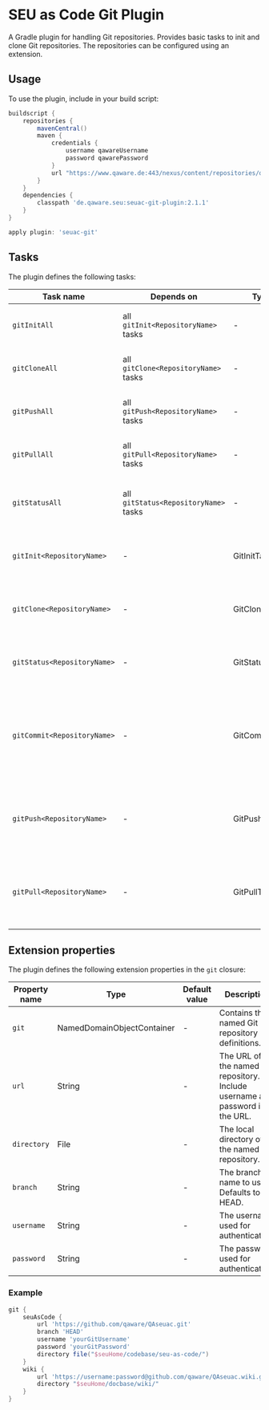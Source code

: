 # SEU as Code Git Plugin

A Gradle plugin for handling Git repositories. Provides basic tasks to init and clone Git repositories.
The repositories can be configured using an extension.

## Usage

To use the plugin, include in your build script:

```groovy
buildscript {
    repositories {
        mavenCentral()
        maven {
            credentials {
                username qawareUsername
                password qawarePassword
            }
            url "https://www.qaware.de:443/nexus/content/repositories/qaware-seu/"
        }
    }
    dependencies {
        classpath 'de.qaware.seu:seuac-git-plugin:2.1.1'
    }
}

apply plugin: 'seuac-git'
```

## Tasks

The plugin defines the following tasks:

Task name | Depends on | Type | Description
--- | --- | --- | ---
`gitInitAll`| all `gitInit<RepositoryName>` tasks | - | Performs a Git init for all defined repositories.
`gitCloneAll` | all `gitClone<RepositoryName>` tasks | - | Performs a Git clone for all defined repositories.
`gitPushAll` | all `gitPush<RepositoryName>` tasks | - | Performs a Git push for all defined repositories.
`gitPullAll` | all `gitPull<RepositoryName>` tasks | - | Performs a Git pull for all defined repositories.
`gitStatusAll` | all `gitStatus<RepositoryName>` tasks | - | Performs a Git status for all defined repositories.
`gitInit<RepositoryName>` | - | GitInitTask | Performs a Git init for the named Git repository.
`gitClone<RepositoryName>` | - | GitCloneTask | Performs a Git clone for the named Git repository.
`gitStatus<RepositoryName>` | - | GitStatusTask | Performs a Git status for the named Git repository.
`gitCommit<RepositoryName>` | - | GitCommitTask | Performs a Git commit for the named Git repository. Override message project property.
`gitPush<RepositoryName>` | - | GitPushTask | Performs a Git push for the named Git repository to remote origin.
`gitPull<RepositoryName>` | - | GitPullTask | Performs a Git pull for the named Git repository from remote origin.


## Extension properties

The plugin defines the following extension properties in the `git` closure:

Property name | Type | Default value | Description
--- | --- | --- | ---
`git` | NamedDomainObjectContainer<GitRepository> | - | Contains the named Git repository definitions.
`url` | String | - | The URL of the named Git repository. Include username and password in the URL.
`directory` | File | - | The local directory of the named Git repository.
`branch` | String | - | The branch name to use. Defaults to HEAD.
`username` | String | - | The username used for authentication.
`password` | String | - | The password used for authentication.

### Example

```groovy
git {
    seuAsCode {
        url 'https://github.com/qaware/QAseuac.git'
        branch 'HEAD'
        username 'yourGitUsername'
        password 'yourGitPassword'
        directory file("$seuHome/codebase/seu-as-code/")
    }    
    wiki {
        url 'https://username:password@github.com/qaware/QAseuac.wiki.git'
        directory "$seuHome/docbase/wiki/"
    }
}
```
